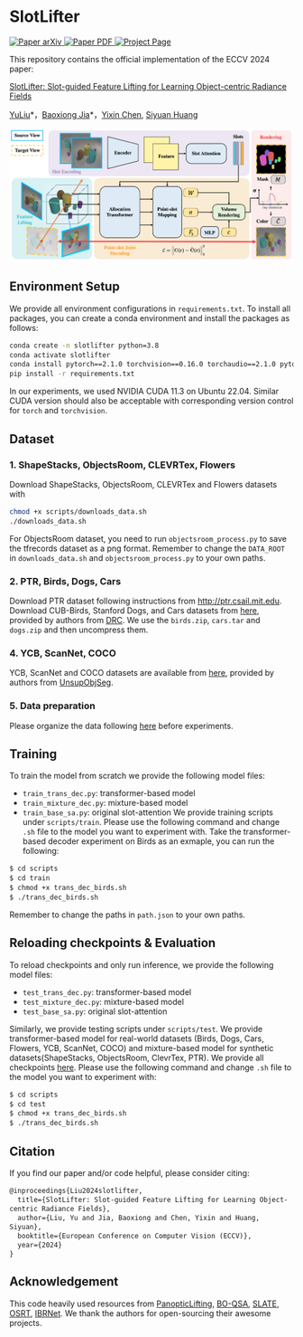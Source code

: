 # SlotLifter
<p align="left">
    <a href='https://arxiv.org/abs/2408.06697'>
      <img src='https://img.shields.io/badge/Paper-arXiv-green?style=plastic&logo=arXiv&logoColor=green' alt='Paper arXiv'>
    </a>
    <a href='https://arxiv.org/pdf/2408.06697'>
      <img src='https://img.shields.io/badge/Paper-PDF-red?style=plastic&logo=adobeacrobatreader&logoColor=red' alt='Paper PDF'>
    </a>
    <a href='https://slotlifter.github.io/'>
      <img src='https://img.shields.io/badge/Project-Page-blue?style=plastic&logo=Google%20chrome&logoColor=blue' alt='Project Page'>
    </a>
</p>

This repository contains the official implementation of the ECCV 2024 paper:

[SlotLifter: Slot-guided Feature Lifting for Learning Object-centric Radiance Fields](https://arxiv.org/abs/2408.06697)

[YuLiu](https://yuliu-ly.github.io)\*，[Baoxiong Jia](https://buzz-beater.github.io)\*，[Yixin Chen](https://yixchen.github.io), [Siyuan Huang](https://siyuanhuang.com)
<br>
<p align="center">
    <img src="assets/overview.png"> </img>
</p> 

## Environment Setup
We provide all environment configurations in ``requirements.txt``. To install all packages, you can create a conda environment and install the packages as follows: 
```bash
conda create -n slotlifter python=3.8
conda activate slotlifter
conda install pytorch==2.1.0 torchvision==0.16.0 torchaudio==2.1.0 pytorch-cuda=12.1 -c pytorch -c nvidia
pip install -r requirements.txt
```
In our experiments, we used NVIDIA CUDA 11.3 on Ubuntu 22.04. Similar CUDA version should also be acceptable with corresponding version control for ``torch`` and ``torchvision``.

## Dataset
### 1. ShapeStacks, ObjectsRoom, CLEVRTex, Flowers
Download ShapeStacks, ObjectsRoom, CLEVRTex and Flowers datasets with
```bash
chmod +x scripts/downloads_data.sh
./downloads_data.sh
```
For ObjectsRoom dataset, you need to run ``objectsroom_process.py`` to save the tfrecords dataset as a png format.
Remember to change the ``DATA_ROOT`` in ``downloads_data.sh`` and ``objectsroom_process.py`` to your own paths.
### 2. PTR, Birds, Dogs, Cars
Download PTR dataset following instructions from http://ptr.csail.mit.edu. Download CUB-Birds, Stanford Dogs, and Cars datasets from [here](https://drive.google.com/drive/folders/1zEzsKV2hOlwaNRzrEXc9oGdpTBrrVIVk), provided by authors from [DRC](https://github.com/yuPeiyu98/DRC). We use the ```birds.zip```, ```cars.tar``` and ```dogs.zip``` and then uncompress them.

### 4. YCB, ScanNet, COCO
YCB, ScanNet and COCO datasets are available from [here](https://www.dropbox.com/sh/u1p1d6hysjxqauy/AACgEh0K5ANipuIeDnmaC5mQa?dl=0), provided by authors from [UnsupObjSeg](https://github.com/vLAR-group/UnsupObjSeg).

### 5. Data preparation
Please organize the data following [here](./data/README.md) before experiments.

## Training

To train the model from scratch we provide the following model files:
 - ``train_trans_dec.py``: transformer-based model
 - ``train_mixture_dec.py``: mixture-based model
 - ``train_base_sa.py``: original slot-attention
We provide training scripts under ``scripts/train``. Please use the following command and change ``.sh`` file to the model you want to experiment with. Take the transformer-based decoder experiment on Birds as an exmaple, you can run the following:
```bash
$ cd scripts
$ cd train
$ chmod +x trans_dec_birds.sh
$ ./trans_dec_birds.sh
```
Remember to change the paths in ``path.json`` to your own paths.
## Reloading checkpoints & Evaluation

To reload checkpoints and only run inference, we provide the following model files:
 - ``test_trans_dec.py``: transformer-based model
 - ``test_mixture_dec.py``: mixture-based model
 - ``test_base_sa.py``: original slot-attention

Similarly, we provide testing scripts under ```scripts/test```. We provide transformer-based model for real-world datasets (Birds, Dogs, Cars, Flowers, YCB, ScanNet, COCO) 
and mixture-based model for synthetic datasets(ShapeStacks, ObjectsRoom, ClevrTex, PTR). We provide all checkpoints [here](https://drive.google.com/drive/folders/10LmK9JPWsSOcezqd6eLjuzn38VdwkBUf?usp=sharing). Please use the following command and change ``.sh`` file to the model you want to experiment with:
```bash
$ cd scripts
$ cd test
$ chmod +x trans_dec_birds.sh
$ ./trans_dec_birds.sh
```

## Citation
If you find our paper and/or code helpful, please consider citing:
```
@inproceedings{Liu2024slotlifter,
  title={SlotLifter: Slot-guided Feature Lifting for Learning Object-centric Radiance Fields},
  author={Liu, Yu and Jia, Baoxiong and Chen, Yixin and Huang, Siyuan},
  booktitle={European Conference on Computer Vision (ECCV)},
  year={2024}
}
```

## Acknowledgement
This code heavily used resources from [PanopticLifting](https://github.com/nihalsid/panoptic-lifting), [BO-QSA](https://github.com/YuLiu-LY/BO-QSA), [SLATE](https://github.com/singhgautam/slate), [OSRT](https://github.com/stelzner/osrt), [IBRNet](https://github.com/googleinterns/IBRNet). We thank the authors for open-sourcing their awesome projects.
